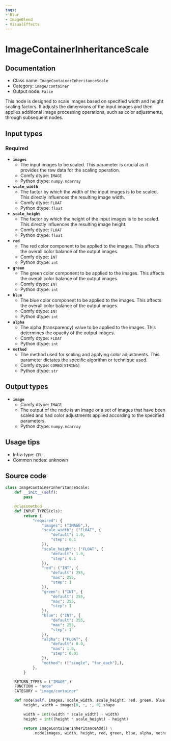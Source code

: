 ```yaml
---
tags:
- Blur
- ImageBlend
- VisualEffects
---
```


# ImageContainerInheritanceScale
## Documentation
- Class name: `ImageContainerInheritanceScale`
- Category: `image/container`
- Output node: `False`

This node is designed to scale images based on specified width and height scaling factors. It adjusts the dimensions of the input images and then applies additional image processing operations, such as color adjustments, through subsequent nodes.
## Input types
### Required
- **`images`**
    - The input images to be scaled. This parameter is crucial as it provides the raw data for the scaling operation.
    - Comfy dtype: `IMAGE`
    - Python dtype: `numpy.ndarray`
- **`scale_width`**
    - The factor by which the width of the input images is to be scaled. This directly influences the resulting image width.
    - Comfy dtype: `FLOAT`
    - Python dtype: `float`
- **`scale_height`**
    - The factor by which the height of the input images is to be scaled. This directly influences the resulting image height.
    - Comfy dtype: `FLOAT`
    - Python dtype: `float`
- **`red`**
    - The red color component to be applied to the images. This affects the overall color balance of the output images.
    - Comfy dtype: `INT`
    - Python dtype: `int`
- **`green`**
    - The green color component to be applied to the images. This affects the overall color balance of the output images.
    - Comfy dtype: `INT`
    - Python dtype: `int`
- **`blue`**
    - The blue color component to be applied to the images. This affects the overall color balance of the output images.
    - Comfy dtype: `INT`
    - Python dtype: `int`
- **`alpha`**
    - The alpha (transparency) value to be applied to the images. This determines the opacity of the output images.
    - Comfy dtype: `FLOAT`
    - Python dtype: `int`
- **`method`**
    - The method used for scaling and applying color adjustments. This parameter dictates the specific algorithm or technique used.
    - Comfy dtype: `COMBO[STRING]`
    - Python dtype: `str`
## Output types
- **`image`**
    - Comfy dtype: `IMAGE`
    - The output of the node is an image or a set of images that have been scaled and had color adjustments applied according to the specified parameters.
    - Python dtype: `numpy.ndarray`
## Usage tips
- Infra type: `CPU`
- Common nodes: unknown


## Source code
```python
class ImageContainerInheritanceScale:
    def __init__(self):
        pass

    @classmethod
    def INPUT_TYPES(cls):
        return {
            "required": {
                "images": ("IMAGE",),
                "scale_width": ("FLOAT", {
                    "default": 1.0,
                    "step": 0.1
                }),
                "scale_height": ("FLOAT", {
                    "default": 1.0,
                    "step": 0.1
                }),
                "red": ("INT", {
                    "default": 255,
                    "max": 255,
                    "step": 1
                }),
                "green": ("INT", {
                    "default": 255,
                    "max": 255,
                    "step": 1
                }),
                "blue": ("INT", {
                    "default": 255,
                    "max": 255,
                    "step": 1
                }),
                "alpha": ("FLOAT", {
                    "default": 0.0,
                    "max": 1.0,
                    "step": 0.01
                }),
                "method": (["single", "for_each"],),
            },
        }

    RETURN_TYPES = ("IMAGE",)
    FUNCTION = "node"
    CATEGORY = "image/container"

    def node(self, images, scale_width, scale_height, red, green, blue, alpha, method):
        height, width = images[0, :, :, 0].shape

        width = int((width * scale_width) - width)
        height = int((height * scale_height) - height)

        return ImageContainerInheritanceAdd() \
            .node(images, width, height, red, green, blue, alpha, method)

```
